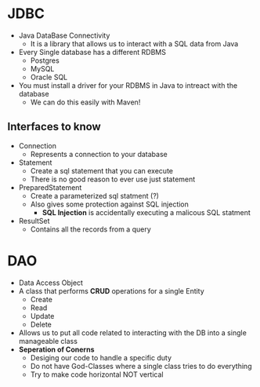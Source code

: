 # JDBC
- Java DataBase Connectivity
  - It is a library that allows us to interact with a SQL data from Java
- Every Single database has a different RDBMS
  - Postgres
  - MySQL
  - Oracle SQL
- You must install a driver for your RDBMS in Java to intreact with the database
  - We can do this easily with Maven!

## Interfaces to know
- Connection
  - Represents a connection to your database
- Statement
  - Create a sql statement that you can execute
  - There is no good reason to ever use just statement
- PreparedStatement
  - Create a parameterized sql statment (?)
  - Also gives some protection against SQL injection
    - **SQL Injection** is accidentally executing a malicous SQL statment
- ResultSet
  - Contains all the records from a query

# DAO
- Data Access Object
- A class that performs **CRUD** operations for a single Entity
  - Create
  - Read
  - Update
  - Delete
- Allows us to put all code related to interacting with the DB into a single manageable class
- **Seperation of Conerns**
  - Desiging our code to handle a specific duty 
  - Do not have God-Classes where a single class tries to do everything
  - Try to make code horizontal NOT vertical